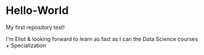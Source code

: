 # Hello-World
My first repository test!

I'm Eliot & looking forward to learn as fast as I can the Data Science courses + Specialization
